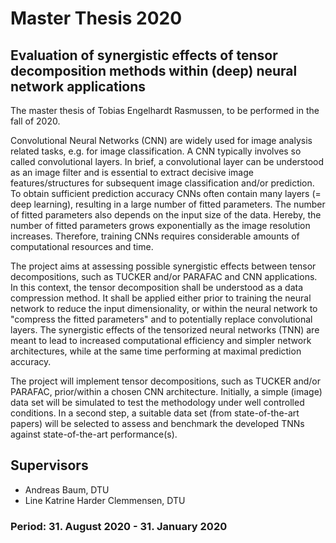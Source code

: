 # Master Thesis 2020
## Evaluation of synergistic effects of tensor decomposition methods within (deep) neural network applications
The master thesis of Tobias Engelhardt Rasmussen, to be performed in the fall of 2020.

Convolutional Neural Networks (CNN) are widely used for image analysis related tasks, e.g. for image classification. A CNN typically involves so called convolutional layers. In brief, a convolutional layer can be understood as an image filter and is essential to extract decisive image features/structures for subsequent image classification and/or prediction. To obtain sufficient prediction accuracy CNNs often contain many layers (= deep learning), resulting in a large number of fitted parameters. The number of fitted parameters also depends on the input size of the data. Hereby, the number of fitted parameters grows exponentially as the image resolution increases. Therefore, training CNNs requires considerable amounts of computational resources and time.  

The project aims at assessing possible synergistic effects between tensor decompositions, such as TUCKER and/or PARAFAC and CNN applications. In this context, the tensor decomposition shall be understood as a data compression method. It shall be applied either prior to training the neural network to reduce the input dimensionality, or within the neural network to "compress the fitted parameters" and to potentially replace convolutional layers. The synergistic effects of the tensorized neural networks (TNN) are meant to lead to increased computational efficiency and simpler network architectures, while at the same time performing at maximal prediction accuracy.

The project will implement tensor decompositions, such as TUCKER and/or PARAFAC, prior/within a chosen CNN architecture. Initially, a simple (image) data set will be simulated to test the methodology under well controlled conditions. In a second step, a suitable data set (from state-of-the-art papers) will be selected to assess and benchmark the developed TNNs against state-of-the-art performance(s).

## Supervisors
- Andreas Baum, DTU
- Line Katrine Harder Clemmensen, DTU

### Period: 31. August 2020 - 31. January 2020
